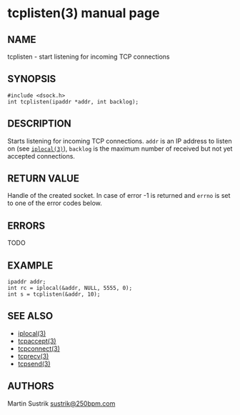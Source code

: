 # tcplisten(3) manual page

## NAME

tcplisten - start listening for incoming TCP connections

## SYNOPSIS

```
#include <dsock.h>
int tcplisten(ipaddr *addr, int backlog);
```

## DESCRIPTION

Starts listening for incoming TCP connections. `addr` is an IP address to
listen on (see [`iplocal(3)`](iplocal.html)), `backlog` is the maximum number
of received but not yet accepted connections.

## RETURN VALUE

Handle of the created socket. In case of error -1 is returned and `errno` is set to one of the error codes below.

## ERRORS

TODO

## EXAMPLE

```
ipaddr addr;
int rc = iplocal(&addr, NULL, 5555, 0);
int s = tcplisten(&addr, 10);
```

## SEE ALSO

* [iplocal(3)](iplocal.html)
* [tcpaccept(3)](tcpaccept.html)
* [tcpconnect(3)](tcpconnect.html)
* [tcprecv(3)](tcprecv.html)
* [tcpsend(3)](tcpsend.html)

## AUTHORS

Martin Sustrik <sustrik@250bpm.com>

